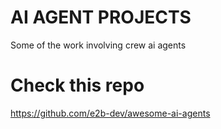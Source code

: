 # AI AGENT PROJECTS

Some of the work involving crew ai agents

# Check this repo

https://github.com/e2b-dev/awesome-ai-agents
